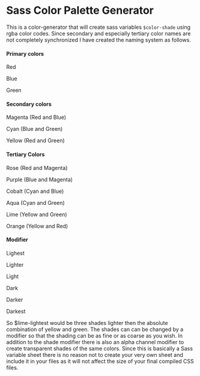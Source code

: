 # Sass Color Palette Generator

This is a color-generator that will create sass variables `$color-shade` using rgba color codes. Since secondary and especially tertiary color names are not completely synchronized I have created the naming system as follows.

#### Primary colors
Red

Blue

Green

#### Secondary colors
Magenta (Red and Blue)

Cyan (Blue and Green)

Yellow (Red and Green)

#### Tertiary Colors
Rose (Red and Magenta)

Purple (Blue and Magenta)

Cobalt (Cyan and Blue)

Aqua (Cyan and Green)

Lime (Yellow and Green)

Orange (Yellow and Red)

#### Modifier
Lighest

Lighter

Light

Dark

Darker

Darkest

So $lime-lightest would be three shades lighter then the absolute combination of yellow and green. The shades can can be changed by a modifier so that the shading can be as fine or as coarse as you wish. In addition to the shade modifier there is also an alpha channel modifier to create transparent shades of the same colors. Since this is basically a Sass variable sheet there is no reason not to create your very own sheet and include it in your files as it will not affect the size of your final compiled CSS files.